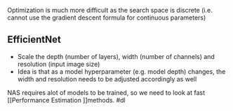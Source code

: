 Optimization is much more difficult as the search space is discrete (i.e. cannot use the gradient descent formula for continuous parameters)

## EfficientNet
- Scale the depth (number of layers), width (number of channels) and resolution (input image size)
- Idea is that as a model hyperparameter (e.g. model depth) changes, the width and resolution needs to be adjusted accordingly as well


NAS requires alot of models to be trained, so we need to look at fast [[Performance Estimation ]]methods.
#dl